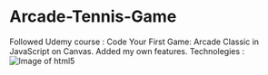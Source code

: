 # Arcade-Tennis-Game
Followed Udemy course : Code Your First Game: Arcade Classic in JavaScript on Canvas.
Added my own features.
Technolegies : 
![Image of html5](https://i.udemycdn.com/course/750x422/1344866_5c41.jpg)
